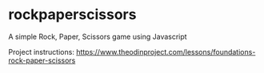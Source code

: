 # rockpaperscissors
A simple Rock, Paper, Scissors game using Javascript

Project instructions: https://www.theodinproject.com/lessons/foundations-rock-paper-scissors
